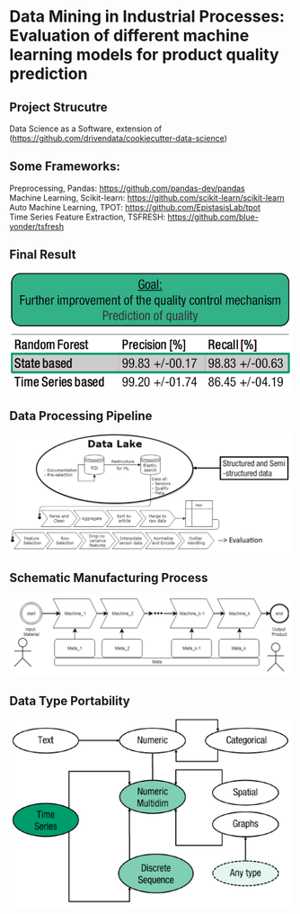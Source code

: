 # Data Mining in Industrial Processes: Evaluation of different machine learning models for product quality prediction

## Project Strucutre
Data Science as a Software, extension of (https://github.com/drivendata/cookiecutter-data-science)

## Some Frameworks:
Preprocessing, Pandas: https://github.com/pandas-dev/pandas  
Machine Learning, Scikit-learn: https://github.com/scikit-learn/scikit-learn  
Auto Machine Learning, TPOT: https://github.com/EpistasisLab/tpot  
Time Series Feature Extraction, TSFRESH: https://github.com/blue-yonder/tsfresh  

## Final Result
![](gfx/result.PNG?raw=true)

## Data Processing Pipeline
![](gfx/data_processing.PNG?raw=true)

## Schematic Manufacturing Process
![](gfx/manufacturing_process.PNG?raw=true)

## Data Type Portability
![](gfx/data_type_portability.PNG?raw=true)
